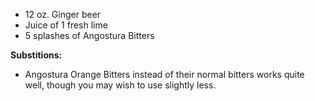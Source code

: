 - 12 oz. Ginger beer
- Juice of 1 fresh lime
- 5 splashes of Angostura Bitters

**Substitions:**
 - Angostura Orange Bitters instead of their normal bitters works quite well, though you may wish to use slightly less.
